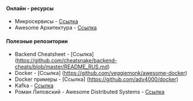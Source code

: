 #### Онлайн - ресурсы
* Микросервисы - [Ссылка](https://microservices.io/)
* Awesome Архитектура - [Ссылка](https://awesome-architecture.com/)

#### Полезные репозитории
* Backend Cheatsheet - [Ссылка] (https://github.com/cheatsnake/backend-cheats/blob/master/README_RUS.md)
* Docker - [Ссылка] (https://github.com/veggiemonk/awesome-docker)
* Docker примеры - [Ссылка] (https://github.com/adv4000/docker)
* Kafka - [Ссылка](https://github.com/monksy/awesome-kafka)
* Роман Липовский - Awesome Distributed Systems - [Ссылка](https://gitlab.com/Lipovsky/awesome-distsys)
